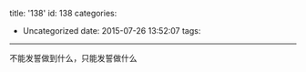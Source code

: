 title: '138'
id: 138
categories:
  - Uncategorized
date: 2015-07-26 13:52:07
tags:
---

不能发誓做到什么，只能发誓做什么